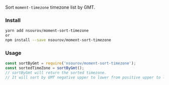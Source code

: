 Sort `moment-timezone` timezone list by GMT.
### Install

```bash
yarn add nsourov/moment-sort-timezone
or
npm install --save nsourov/moment-sort-timezone
```

### Usage

```js
const sortByGmt = require('nsourov/moment-sort-timezone');
const sortedTimeZone = sortByGmt();
// sortByGmt will return the sorted timezone.
// It will sort by GMT negative upper to lower from positive upper to lower
```
